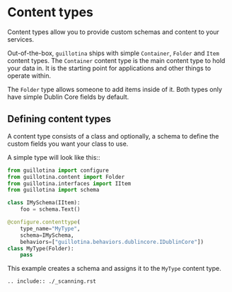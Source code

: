 # Content types

Content types allow you to provide custom schemas and content to your services.

Out-of-the-box, `guillotina` ships with simple `Container`, `Folder` and `Item` content types.
The `Container` content type is the main content type to hold your data in. It is
the starting point for applications and other things to operate within.

The `Folder` type allows someone to add items inside of it. Both types only have
simple Dublin Core fields by default.


## Defining content types

A content type consists of a class and optionally, a schema to define the custom
fields you want your class to use.

A simple type will look like this::

```python
from guillotina import configure
from guillotina.content import Folder
from guillotina.interfaces import IItem
from guillotina import schema

class IMySchema(IItem):
    foo = schema.Text()

@configure.contenttype(
    type_name="MyType",
    schema=IMySchema,
    behaviors=["guillotina.behaviors.dublincore.IDublinCore"])
class MyType(Folder):
    pass
```

This example creates a schema and assigns it to the `MyType` content
type.


```eval_rst
.. include:: ./_scanning.rst
```
